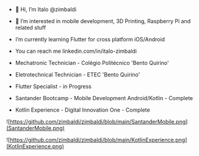 - 👋 Hi, I’m Italo @zimbaldi
- 👀 I’m interested in mobile development, 3D Printing, Raspberry Pi and related stuff
- I’m currently learning Flutter for cross platform iOS/Android
- You can reach me linkedin.com/in/italo-zimbaldi

- Mechatronic Technician - Colégio Politécnico 'Bento Quirino'
- Eletrotechnical Technician - ETEC 'Bento Quirino'
- Flutter Specialist - in Progress
- Santander Bootcamp - Mobile Development Android/Kotlin - Complete
- Kotlin Experience - Digital Innovation One - Complete

![https://github.com/zimbaldi/zimbaldi/blob/main/SantanderMobile.png](SantanderMobile.png)

![https://github.com/zimbaldi/zimbaldi/blob/main/KotlinExperience.png](KotlinExperience.png)


<!---
zimbaldi/zimbaldi is a ✨ special ✨ repository because its `README.md` (this file) appears on your GitHub profile.
You can click the Preview link to take a look at your changes.
--->
